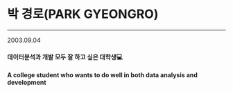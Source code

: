 # 박 경로(PARK GYEONGRO)
---
2003.09.04
#### 데이터분석과 개발 모두 잘 하고 싶은 대학생:computer:
#### A college student who wants to do well in both data analysis and development

<!---
PARKGYEONGRO/PARKGYEONGRO is a ✨ special ✨ repository because its `README.md` (this file) appears on your GitHub profile.
You can click the Preview link to take a look at your changes.
--->
